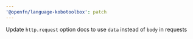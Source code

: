 ```yaml
---
'@openfn/language-kobotoolbox': patch
---
```


Update `http.request` option docs to use `data` instead of `body` in requests
